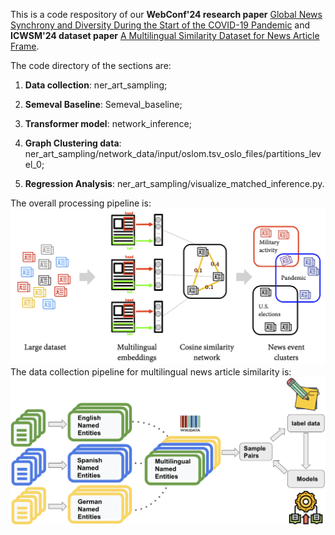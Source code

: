 This is a code respository of our **WebConf'24 research paper** [Global News Synchrony and Diversity During the Start of the COVID-19 Pandemic](https://dl.acm.org/doi/10.1145/3589334.3645645) and **ICWSM'24 dataset paper** [A Multilingual Similarity Dataset for News Article Frame](https://arxiv.org/abs/2405.13272). 

The code directory of the sections are: 

1. **Data collection**: ner_art_sampling;

2. **Semeval Baseline**: Semeval_baseline;

2. **Transformer model**: network_inference; 

3. **Graph Clustering data**: ner_art_sampling/network_data/input/oslom.tsv_oslo_files/partitions_level_0;

4. **Regression Analysis**: ner_art_sampling/visualize_matched_inference.py.

The overall processing pipeline is:
![image](https://github.com/social-info-lab/global_news_synchrony/blob/main/img/pipeline.png)
The data collection pipeline for multilingual news article similarity is:
![image](https://github.com/social-info-lab/global_news_synchrony/blob/main/img/data_collection_pipeline.png)

